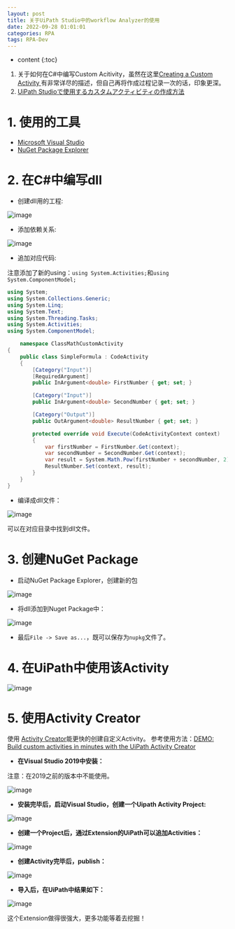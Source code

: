 ```yaml
---
layout: post
title: 关于UiPath Studio中的workflow Analyzer的使用
date: 2022-09-28 01:01:01
categories: RPA
tags: RPA-Dev
---
```

* content
{:toc}

1. 关于如何在C#中编写Custom Acitivity，虽然在这里[Creating a Custom Activity
](https://docs.uipath.com/activities/docs/creating-a-custom-activity)有非常详尽的描述，但自己再将作成过程记录一次的话，印象更深。
2. [UiPath Studioで使用するカスタムアクティビティの作成方法](https://qiita.com/masatomix/items/1f63513e80313a99faeb)

# 1. 使用的工具

- [Microsoft Visual Studio](https://visualstudio.microsoft.com/ja/) 
- [NuGet Package Explorer](https://github.com/NuGetPackageExplorer/NuGetPackageExplorer/releases)

# 2. 在C#中编写dll

- 创建dll用的工程:

![image](https://user-images.githubusercontent.com/18595935/84987203-b4764e00-b17a-11ea-86ac-d693ee933a61.png)

- 添加依赖关系:

![image](https://user-images.githubusercontent.com/18595935/84987277-d1128600-b17a-11ea-91d4-4a3cbc815945.png)

- 追加对应代码:

注意添加了新的using：`using System.Activities;`和`using System.ComponentModel;`

```csharp
using System;
using System.Collections.Generic;
using System.Linq;
using System.Text;
using System.Threading.Tasks;
using System.Activities;
using System.ComponentModel;

    namespace ClassMathCustomActivity
{
    public class SimpleFormula : CodeActivity
    {
        [Category("Input")]
        [RequiredArgument]
        public InArgument<double> FirstNumber { get; set; }

        [Category("Input")]
        public InArgument<double> SecondNumber { get; set; }

        [Category("Output")]
        public OutArgument<double> ResultNumber { get; set; }

        protected override void Execute(CodeActivityContext context)
        {
            var firstNumber = FirstNumber.Get(context);
            var secondNumber = SecondNumber.Get(context);
            var result = System.Math.Pow(firstNumber + secondNumber, 2);
            ResultNumber.Set(context, result);
        }
    }
}
```

- 编译成dll文件：

![image](https://user-images.githubusercontent.com/18595935/84987551-54cc7280-b17b-11ea-912c-510c96353ad9.png)

可以在对应目录中找到dll文件。

# 3. 创建NuGet Package

- 启动NuGet Package Explorer，创建新的包

![image](https://user-images.githubusercontent.com/18595935/84987677-92c99680-b17b-11ea-8cff-426e8048ad50.png)

- 将dll添加到Nuget Package中：

![image](https://user-images.githubusercontent.com/18595935/84988034-3c108c80-b17c-11ea-9cdf-3b14865a9b80.png)


- 最后`File -> Save as...`，既可以保存为`nupkg`文件了。

# 4. 在UiPath中使用该Activity

![image](https://user-images.githubusercontent.com/18595935/84990097-9bbc6700-b17f-11ea-8ca8-b0980f5c45f4.png)

# 5. 使用Activity Creator

使用 [Activity Creator](https://connect.uipath.com/ja/marketplace/components/activity-set-creator)能更快的创建自定义Activity。
参考使用方法：[DEMO: Build custom activities in minutes with the UiPath Activity Creator](https://www.youtube.com/watch?time_continue=43&v=p8GrdJHwHPw&feature=emb_logo)

- **在Visual Studio 2019中安装：**

注意：在2019之前的版本中不能使用。

![image](https://user-images.githubusercontent.com/18595935/87009889-c50d6780-c200-11ea-9e2c-299307fce577.png)

- **安装完毕后，启动Visual Studio，创建一个Uipath Activity Project:**

![image](https://user-images.githubusercontent.com/18595935/87010193-2f260c80-c201-11ea-968d-f80c06b4129e.png)

- **创建一个Project后，通过Extension的UiPath可以追加Activities：**

![image](https://user-images.githubusercontent.com/18595935/87010707-eae73c00-c201-11ea-874e-8c79f8465f54.png)

- **创建Activity完毕后，publish：**

![image](https://user-images.githubusercontent.com/18595935/87013215-423adb80-c205-11ea-8984-9cb41ff8f36e.png)

- **导入后，在UiPath中结果如下：**

![image](https://user-images.githubusercontent.com/18595935/87013690-02282880-c206-11ea-8d78-c4483e869875.png)

这个Extension做得很强大，更多功能等着去挖掘！